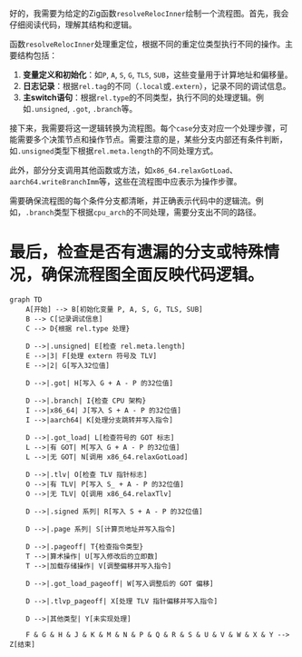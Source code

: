 好的，我需要为给定的Zig函数`resolveRelocInner`绘制一个流程图。首先，我会仔细阅读代码，理解其结构和逻辑。

函数`resolveRelocInner`处理重定位，根据不同的重定位类型执行不同的操作。主要结构包括：

1. **变量定义和初始化**：如`P`, `A`, `S`, `G`, `TLS`, `SUB`，这些变量用于计算地址和偏移量。
2. **日志记录**：根据`rel.tag`的不同（`.local`或`.extern`），记录不同的调试信息。
3. **主switch语句**：根据`rel.type`的不同类型，执行不同的处理逻辑。例如`.unsigned`, `.got`, `.branch`等。

接下来，我需要将这一逻辑转换为流程图。每个`case`分支对应一个处理步骤，可能需要多个决策节点和操作节点。需要注意的是，某些分支内部还有条件判断，如`.unsigned`类型下根据`rel.meta.length`的不同处理方式。

此外，部分分支调用其他函数或方法，如`x86_64.relaxGotLoad`、`aarch64.writeBranchImm`等，这些在流程图中应表示为操作步骤。

需要确保流程图的每个条件分支都清晰，并正确表示代码中的逻辑流。例如，`.branch`类型下根据`cpu_arch`的不同处理，需要分支出不同的路径。

最后，检查是否有遗漏的分支或特殊情况，确保流程图全面反映代码逻辑。
================================================
```mermaid
graph TD
    A[开始] --> B[初始化变量 P, A, S, G, TLS, SUB]
    B --> C[记录调试信息]
    C --> D{根据 rel.type 处理}
    
    D -->|.unsigned| E[检查 rel.meta.length]
    E -->|3| F[处理 extern 符号及 TLV]
    E -->|2| G[写入32位值]
    
    D -->|.got| H[写入 G + A - P 的32位值]
    
    D -->|.branch| I{检查 CPU 架构}
    I -->|x86_64| J[写入 S + A - P 的32位值]
    I -->|aarch64| K[处理分支跳转并写入指令]
    
    D -->|.got_load| L[检查符号的 GOT 标志]
    L -->|有 GOT| M[写入 G + A - P 的32位值]
    L -->|无 GOT| N[调用 x86_64.relaxGotLoad]
    
    D -->|.tlv| O[检查 TLV 指针标志]
    O -->|有 TLV| P[写入 S_ + A - P 的32位值]
    O -->|无 TLV| Q[调用 x86_64.relaxTlv]
    
    D -->|.signed 系列| R[写入 S + A - P 的32位值]
    
    D -->|.page 系列| S[计算页地址并写入指令]
    
    D -->|.pageoff| T{检查指令类型}
    T -->|算术操作| U[写入修改后的立即数]
    T -->|加载存储操作| V[调整偏移并写入指令]
    
    D -->|.got_load_pageoff| W[写入调整后的 GOT 偏移]
    
    D -->|.tlvp_pageoff| X[处理 TLV 指针偏移并写入指令]
    
    D -->|其他类型| Y[未实现处理]
    
    F & G & H & J & K & M & N & P & Q & R & S & U & V & W & X & Y --> Z[结束]
```